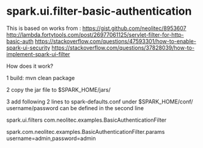 # spark.ui.filter-basic-authentication
This is based on works from :
https://gist.github.com/neolitec/8953607
http://lambda.fortytools.com/post/26977061125/servlet-filter-for-http-basic-auth
https://stackoverflow.com/questions/47593301/how-to-enable-spark-ui-security
https://stackoverflow.com/questions/37828039/how-to-implement-spark-ui-filter

How does it work?

1  build: mvn clean package

2  copy the jar file to $SPARK_HOME/jars/

3  add following 2 lines to spark-defaults.conf under $SPARK_HOME/conf/
username/password can be defined in the second line


spark.ui.filters com.neolitec.examples.BasicAuthenticationFilter

spark.com.neolitec.examples.BasicAuthenticationFilter.params username=admin,password=admin



 
